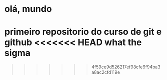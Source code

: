 # olá, mundo
 primeiro repositorio do curso de git e github
<<<<<<< HEAD
 what the sigma
=======
 
>>>>>>> 4f59ce9d526217ef98cfe6f94ba3a8ac2cfd119e
